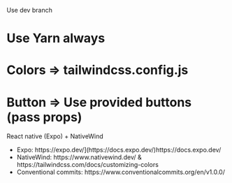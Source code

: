 Use dev branch
# Use Yarn always
# Colors => tailwindcss.config.js
# Button => Use provided buttons (pass props)

React native (Expo) + NativeWind 
<ul>
  <li>Expo: https://expo.dev/](https://docs.expo.dev/)https://docs.expo.dev/</li>
  <li>NativeWind: https://www.nativewind.dev/   &   https://tailwindcss.com/docs/customizing-colors</li>
  <li>Conventional commits: https://www.conventionalcommits.org/en/v1.0.0/</li>
</ul>


  
  
